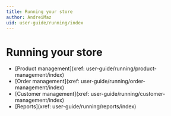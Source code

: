```yaml
---
title: Running your store
author: AndreiMaz
uid: user-guide/running/index
---
```

# Running your store

* [Product management](xref: user-guide/running/product-management/index)
* [Order management](xref: user-guide/running/order-management/index)
* [Customer management](xref: user-guide/running/customer-management/index)
* [Reports](xref: user-guide/running/reports/index)
